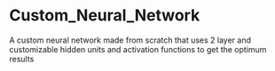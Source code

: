 # Custom_Neural_Network
A custom neural network made from scratch that uses 2 layer and customizable hidden units and activation functions to get the optimum results

